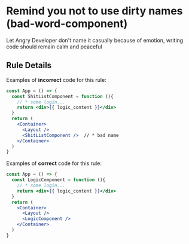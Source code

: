 # Remind you not to use dirty names (bad-word-component)

Let Angry Developer don't name it casually because of emotion, writing code should remain calm and peaceful

## Rule Details

Examples of **incorrect** code for this rule:

```jsx
const App = () => {
  const ShitListComponent = function (){
    // * some login...
    return <div>{{ logic_content }}</div>
  }
  return (
    <Container>
      <Layout />
      <ShitListComponent />  // * bad name
    </Container>
  )
}
```

Examples of **correct** code for this rule:

```jsx
const App = () => {
  const LogicComponent = function (){
    // * some login...
    return <div>{{ logic_content }}</div>
  }
  return (
    <Container>
      <Layout />
      <LogicComponent />
    </Container>
  )
}
```